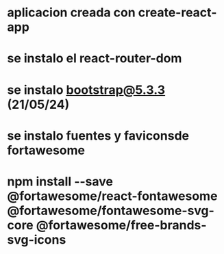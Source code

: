 # aplicacion creada con create-react-app

# se instalo el react-router-dom

# se instalo bootstrap@5.3.3 (21/05/24)

# se instalo fuentes y faviconsde fortawesome

# npm install --save @fortawesome/react-fontawesome @fortawesome/fontawesome-svg-core @fortawesome/free-brands-svg-icons

